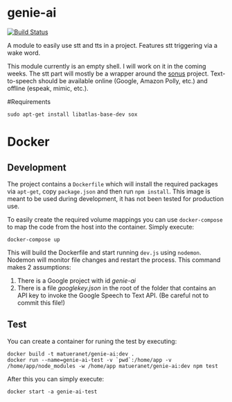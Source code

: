 genie-ai
=================

[![Build Status](https://travis-ci.org/matueranet/genie-ai.svg?branch=develop)](https://travis-ci.org/matueranet/genie-ai)

A module to easily use stt and tts in a project. Features stt triggering via a wake word.

This module currently is an empty shell. I will work on it in the coming weeks. The stt part
will mostly be a wrapper around the [sonus](https://github.com/evancohen/sonus) project. Text-to-speech
should be available online (Google, Amazon Polly, etc.) and offline (espeak, mimic, etc.).

#Requirements

    sudo apt-get install libatlas-base-dev sox

# Docker

## Development

The project contains a `Dockerfile` which will install the required packages via `apt-get`, copy `package.json` and then run `npm install`. This image is meant to be used
during development, it has not been tested for production use.

To easily create the required volume mappings you can use `docker-compose` to map
the code from the host into the container. Simply execute:

    docker-compose up

This will build the Dockerfile and start running `dev.js` using `nodemon`. Nodemon will monitor file changes and restart the process. This command makes 2 assumptions:

1. There is a Google project with id _genie-ai_
2. There is a file _googlekey.json_ in the root of the folder that contains an API key to invoke the Google Speech to Text API. (Be careful not to commit  this file!)

## Test

You can create a container for runing the test by executing:

```
docker build -t matueranet/genie-ai:dev .
docker run --name=genie-ai-test -v `pwd`:/home/app -v /home/app/node_modules -w /home/app matueranet/genie-ai:dev npm test
```

After this you can simply execute:

    docker start -a genie-ai-test
